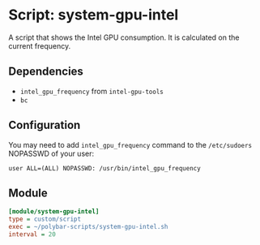 # Script: system-gpu-intel

A script that shows the Intel GPU consumption. It is calculated on the current frequency.


## Dependencies

* `intel_gpu_frequency` from `intel-gpu-tools`
* `bc`


## Configuration

You may need to add `intel_gpu_frequency` command to the `/etc/sudoers` NOPASSWD of your user:

```
user ALL=(ALL) NOPASSWD: /usr/bin/intel_gpu_frequency
```


## Module

```ini
[module/system-gpu-intel]
type = custom/script
exec = ~/polybar-scripts/system-gpu-intel.sh
interval = 20
```
